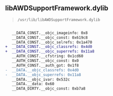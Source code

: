 ## libAWDSupportFramework.dylib

> `/usr/lib/libAWDSupportFramework.dylib`

```diff

   __DATA_CONST.__objc_imageinfo: 0x8
   __DATA_CONST.__objc_const: 0x619c8
   __DATA_CONST.__objc_selrefs: 0x1a470
+  __DATA_CONST.__objc_classrefs: 0x4d0
+  __DATA_CONST.__objc_superrefs: 0x11a8
   __AUTH_CONST.__cfstring: 0x1cd60
   __AUTH_CONST.__objc_const: 0x0
   __AUTH_CONST.__auth_got: 0x1f8
-  __DATA.__objc_classrefs: 0x4d0
-  __DATA.__objc_superrefs: 0x11a8
   __DATA.__objc_ivar: 0x532c
   __DATA.__data: 0x60
   __DATA_DIRTY.__objc_const: 0xb7a8

```
